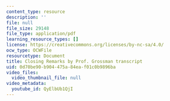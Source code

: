 ```yaml
---
content_type: resource
description: ''
file: null
file_size: 29148
file_type: application/pdf
learning_resource_types: []
license: https://creativecommons.org/licenses/by-nc-sa/4.0/
ocw_type: OCWFile
resourcetype: Document
title: Closing Remarks by Prof. Grossman transcript
uid: 0d70be90-b904-475a-84ea-f01c0b9896ba
video_files:
  video_thumbnail_file: null
video_metadata:
  youtube_id: QyElbUb1QjI
---
```

